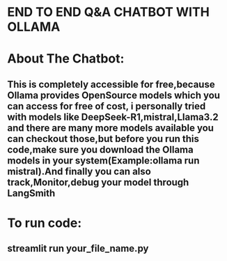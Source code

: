 # END TO END Q&A CHATBOT WITH OLLAMA

# About The Chatbot: 
## This is completely accessible for free,because Ollama provides OpenSource models which you can access for free of cost, i personally tried with models like DeepSeek-R1,mistral,Llama3.2 and there are many more models available you can checkout those,but before you run this code,make sure you download the Ollama models in your system(Example:ollama run mistral).And finally you can also track,Monitor,debug your model through LangSmith

# To run code:
## streamlit run your_file_name.py
